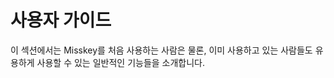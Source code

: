 # 사용자 가이드

이 섹션에서는 Misskey를 처음 사용하는 사람은 물론, 이미 사용하고 있는 사람들도 유용하게 사용할 수 있는 일반적인 기능들을 소개합니다.

<MkIndex />
